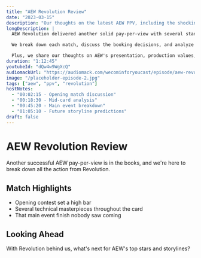 ```yaml
---
title: "AEW Revolution Review"
date: "2023-03-15"
description: "Our thoughts on the latest AEW PPV, including the shocking main event finish and what it means for the future of the company."
longDescription: |
  AEW Revolution delivered another solid pay-per-view with several standout matches and moments that will be talked about for weeks to come.

  We break down each match, discuss the booking decisions, and analyze what the results mean for AEW's future storylines. From the opening contest to that shocking main event finish, we cover it all.

  Plus, we share our thoughts on AEW's presentation, production values, and how they continue to differentiate themselves in the wrestling landscape.
duration: "1:12:45"
youtubeId: "dQw4w9WgXcQ"
audiomackUrl: "https://audiomack.com/wecominforyoucast/episode/aew-revolution-review"
image: "/placeholder-episode-2.jpg"
tags: ["aew", "ppv", "revolution"]
hostNotes:
  - "00:02:15 - Opening match discussion"
  - "00:18:30 - Mid-card analysis"
  - "00:45:20 - Main event breakdown"
  - "01:05:10 - Future storyline predictions"
draft: false
---
```


# AEW Revolution Review

Another successful AEW pay-per-view is in the books, and we're here to break down all the action from Revolution.

## Match Highlights

- Opening contest set a high bar
- Several technical masterpieces throughout the card
- That main event finish nobody saw coming

## Looking Ahead

With Revolution behind us, what's next for AEW's top stars and storylines?
